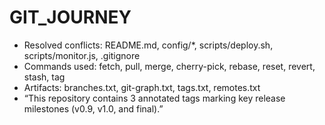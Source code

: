 # GIT_JOURNEY
- Resolved conflicts: README.md, config/*, scripts/deploy.sh, scripts/monitor.js, .gitignore
- Commands used: fetch, pull, merge, cherry-pick, rebase, reset, revert, stash, tag
- Artifacts: branches.txt, git-graph.txt, tags.txt, remotes.txt
- “This repository contains 3 annotated tags marking key release milestones (v0.9, v1.0, and final).”
